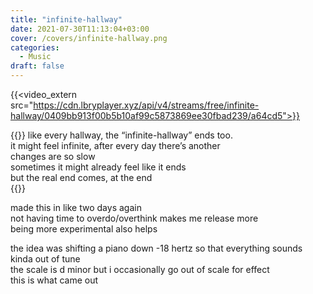 ```yaml
---
title: "infinite-hallway"
date: 2021-07-30T11:13:04+03:00
cover: /covers/infinite-hallway.png
categories:
  - Music
draft: false
---
```


{{<video_extern src="https://cdn.lbryplayer.xyz/api/v4/streams/free/infinite-hallway/0409bb913f00b5b10af99c5873869ee30fbad239/a64cd5">}}

{{<monospace>}}
like every hallway, the “infinite-hallway” ends too.<br>
it might feel infinite, after every day there’s another<br> 
changes are so slow<br>
sometimes it might already feel like it ends<br>
but the real end comes, at the end<br>
{{</monospace>}}

made this in like two days again   
not having time to overdo/overthink makes me release more   
being more experimental also helps   

the idea was shifting a piano down -18 hertz so that everything sounds kinda out of tune   
the scale is d minor but i occasionally go out of scale for effect   
this is what came out   